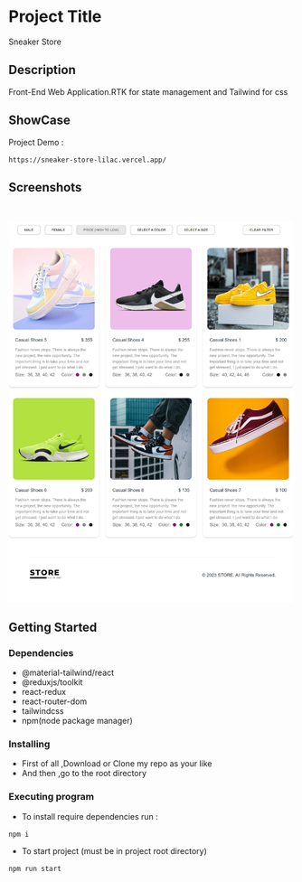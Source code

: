 # Project Title

Sneaker Store

## Description

Front-End Web Application.RTK for state management and Tailwind for css

## ShowCase

Project Demo :

```
https://sneaker-store-lilac.vercel.app/
```
</ul><h2>Screenshots</h2>
<p><img src="https://github.com/Click777777/Sneaker-Store/blob/master/src/assets/readmeImg/ss1.png" alt=""></p>
<p><img src="https://github.com/Click777777/Sneaker-Store/blob/master/src/assets/readmeImg/ss2.png" alt=""></p>

## Getting Started

### Dependencies

- @material-tailwind/react
- @reduxjs/toolkit
- react-redux
- react-router-dom
- tailwindcss
- npm(node package manager)

### Installing

- First of all ,Download or Clone my repo as your like
- And then ,go to the root directory

### Executing program

- To install require dependencies run :

```
npm i
```

- To start project (must be in project root directory)

```
npm run start
```
